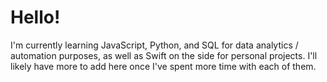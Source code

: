 # Hello!

I'm currently learning JavaScript, Python, and SQL for data analytics / automation purposes, as well as Swift on the side for personal projects. I'll likely have more to add here once I've spent more time with each of them. 
